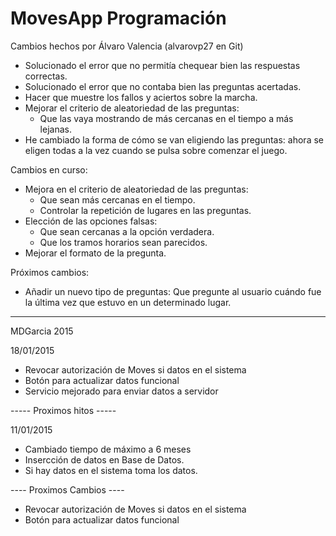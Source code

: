 ﻿# MovesApp Programación
Cambios hechos por Álvaro Valencia (alvarovp27 en Git)
* Solucionado el error que no permitía chequear bien las respuestas correctas.
* Solucionado el error que no contaba bien las preguntas acertadas.
* Hacer que muestre los fallos y aciertos sobre la marcha.
* Mejorar el criterio de aleatoriedad de las preguntas:
    * Que las vaya mostrando de más cercanas en el tiempo a más lejanas.
* He cambiado la forma de cómo se van eligiendo las preguntas: ahora se eligen todas a la vez cuando se pulsa sobre comenzar el juego.

Cambios en curso:
* Mejora en el criterio de aleatoriedad de las preguntas:
   * Que sean más cercanas en el tiempo.
   * Controlar la repetición de lugares en las preguntas.
* Elección de las opciones falsas:
   * Que sean cercanas a la opción verdadera.
   * Que los tramos horarios sean parecidos.
* Mejorar el formato de la pregunta.

Próximos cambios:

* Añadir un nuevo tipo de preguntas: Que pregunte al usuario cuándo fue la última vez que estuvo en un determinado lugar.


-----------------------------------------------------

MDGarcia 2015


18/01/2015

* Revocar autorización de Moves si datos en el sistema
* Botón para actualizar datos funcional
* Servicio mejorado para enviar datos a servidor

----- Proximos hitos -----

11/01/2015
* Cambiado tiempo de máximo a 6 meses
* Insercción de datos en Base de Datos.
* Si hay datos en el sistema toma los datos.

---- Proximos Cambios ----
* Revocar autorización de Moves si datos en el sistema
* Botón para actualizar datos funcional
